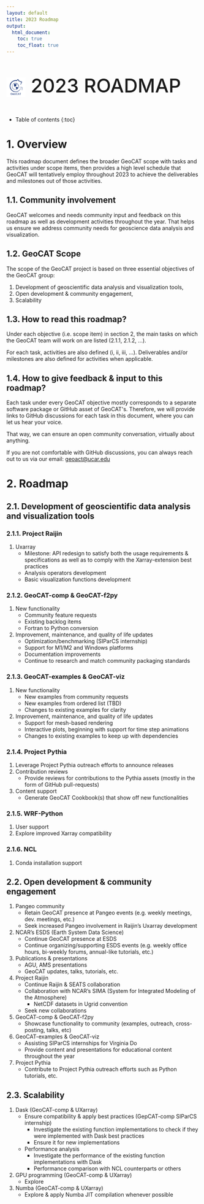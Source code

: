```yaml
---
layout: default
title: 2023 Roadmap
output:
  html_document:
    toc: true
    toc_float: true
---
```



<p style="font-weight:550; font-size:50px"> 
<img align="center" width="10%" height="10%" src="/images/GeoCAT_Final_Logos-03.svg"> 2023 ROADMAP </p> 

* Table of contents
{:toc}

# 1. Overview

This roadmap document defines the broader GeoCAT scope with tasks and 
activities under scope items, then provides a high level schedule that 
GeoCAT will tentatively employ throughout 2023 to achieve the deliverables 
and milestones out of those activities.

## 1.1. Community involvement

GeoCAT welcomes and needs community input and feedback on this roadmap as 
well as development activities throughout the year. That helps us ensure 
we address community needs for geoscience data analysis and visualization.

## 1.2. GeoCAT Scope

The scope of the GeoCAT project is based on three essential objectives of 
the GeoCAT group: 

1. Development of geoscientific data analysis and visualization tools, 
2. Open development & community engagement,
3. Scalability

## 1.3. How to read this roadmap?

Under each objective (i.e. scope item) in section 2, the main tasks on which 
the GeoCAT team will work on are listed (2.1.1, 2.1.2, ...).

For each task, activities are also defined  (i, ii, iii, ...). Deliverables 
and/or milestones are also defined for activities when applicable.

## 1.4. How to give feedback & input to this roadmap?

Each task under every GeoCAT objective mostly corresponds to a separate 
software package or GitHub asset of GeoCAT's. Therefore, we will provide 
links to GitHub discussions for each task in this document, where you can let 
us hear your voice.

That way, we can ensure an open community conversation, 
virtually about anything.

If you are not comfortable with GitHub discussions, you can always reach out 
to us via our email: geoact@ucar.edu


# 2. Roadmap

## 2.1. Development of geoscientific data analysis and visualization tools

### 2.1.1. Project Raijin

1. Uxarray
   - Milestone: API redesign to satisfy both the usage requirements & 
     specifications as well as to comply with the Xarray-extension best 
     practices
   - Analysis operators development
   - Basic visualization functions development


### 2.1.2. GeoCAT-comp & GeoCAT-f2py

1. New functionality
   - Community feature requests
   - Existing backlog items
   - Fortran to Python conversion
2. Improvement, maintenance, and quality of life updates
   - Optimization/benchmarking (SIParCS internship)
   - Support for M1/M2 and Windows platforms
   - Documentation improvements
   - Continue to research and match community packaging standards
    
### 2.1.3. GeoCAT-examples & GeoCAT-viz

1. New functionality
   - New examples from community requests
   - New examples from ordered list (TBD)
   - Changes to existing examples for clarity
2. Improvement, maintenance, and quality of life updates
   - Support for mesh-based rendering
   - Interactive plots, beginning with support for time step animations
   - Changes to existing examples to keep up with dependencies


### 2.1.4. Project Pythia

1. Leverage Project Pythia outreach efforts to announce releases
2. Contribution reviews
   - Provide reviews for contributions to the Pythia assets (mostly in the 
     form of GitHub pull-requests)
3. Content support   
   - Generate GeoCAT Cookbook(s) that show off new functionalities

### 2.1.5. WRF-Python

1. User support
2. Explore improved Xarray compatibility

### 2.1.6. NCL

1. Conda installation support


## 2.2. Open development & community engagement

1. Pangeo community
   - Retain GeoCAT presence at Pangeo events (e.g. weekly meetings, 
     dev. meetings, etc.)
   - Seek increased Pangeo involvement in Raijin’s Uxarray development
2. NCAR’s ESDS (Earth System Data Science)
   - Continue GeoCAT presence at ESDS
   - Continue organizing/supporting ESDS events (e.g. weekly office hours, 
     bi-weekly forums, annual-like tutorials, etc.) 
3. Publications & presentations
   - AGU, AMS presentations
   - GeoCAT updates, talks, tutorials, etc.
4. Project Raijin
    - Continue Raijin & SEATS collaboration
    - Collaboration with NCAR’s SIMA (System for Integrated Modeling of
      the Atmosphere)
        - NetCDF datasets in Ugrid convention
    - Seek new collaborations
5. GeoCAT-comp & GeoCAT-f2py
   - Showcase functionality to community (examples, outreach, 
     cross-posting, talks, etc)
6. GeoCAT-examples & GeoCAT-viz
   - Assisting SIParCS internships for Virginia Do
   - Provide content and presentations for educational content throughout 
     the year
7. Project Pythia
   - Contribute to Project Pythia outreach efforts such as Python tutorials, 
    etc.


## 2.3. Scalability

1. Dask (GeoCAT-comp & UXarray)
   - Ensure compatibility & apply best practices (GepCAT-comp SIParCS 
     internship)
     - Investigate the existing function implementations to check if they 
       were implemented with Dask best practices
     - Ensure it for new implementations
   - Performance analysis
     - Investigate the performance of the existing function implementations 
       with Dask
     - Performance comparison with NCL counterparts or others
2. GPU programming (GeoCAT-comp & UXarray)
   - Explore
3. Numba (GeoCAT-comp & UXarray)
   - Explore & apply Numba JIT compilation whenever possible




